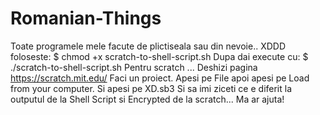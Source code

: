 # Romanian-Things
Toate programele mele facute de plictiseala sau din nevoie..
XDDD foloseste:
$ chmod +x scratch-to-shell-script.sh
Dupa dai execute cu:
$ ./scratch-to-shell-script.sh
Pentru scratch ...
Deshizi pagina https://scratch.mit.edu/
Faci un proiect.
Apesi pe File apoi apesi pe Load from your computer.
Si apesi pe XD.sb3
Si sa imi ziceti ce e diferit la outputul de la Shell Script si Encrypted de la scratch... Ma ar ajuta!
